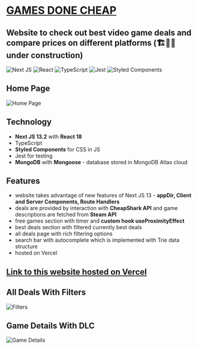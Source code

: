 # [GAMES DONE CHEAP](https://gg-puce.vercel.app/)

## Website to check out best video game deals and compare prices on different platforms (🏗👷‍♂️ under construction)

![Next JS](https://img.shields.io/badge/Next-black?style=for-the-badge&logo=next.js&logoColor=white)
![React](https://img.shields.io/badge/react-%2320232a.svg?style=for-the-badge&logo=react&logoColor=%2361DAFB)
![TypeScript](https://img.shields.io/badge/typescript-%23007ACC.svg?style=for-the-badge&logo=typescript&logoColor=white)
![Jest](https://img.shields.io/badge/-jest-%23C21325?style=for-the-badge&logo=jest&logoColor=white)
![Styled Components](https://img.shields.io/badge/styled--components-DB7093?style=for-the-badge&logo=styled-components&logoColor=white)

## Home Page

![Home Page](https://res.cloudinary.com/dtct3niec/image/upload/v1679344076/github/home_page.png)

## Technology

- **Next JS 13.2** with **React 18**
- TypeScript
- **Styled Components** for CSS in JS
- Jest for testing
- **MongoDB** with **Mongoose** - database stored in MongoDB Atlas cloud

## Features

- website takes advantage of new features of Next JS 13 - **appDir, Client and Server Components, Route Handlers**
- deals are provided by interaction with **CheapShark API** and game descriptions are fetched from **Steam API**
- free games section with timer and **custom hook useProximityEffect**
- best deals section with filtered currently best deals
- all deals page with rich filtering options
- search bar with autocomplete which is implemented with Trie data structure
- hosted on Vercel

## [Link to this website hosted on Vercel](https://gg-puce.vercel.app/)

## All Deals With Filters

![Filters](https://res.cloudinary.com/dtct3niec/image/upload/v1679344077/github/all_deals.png)

## Game Details With DLC

![Game Details](https://res.cloudinary.com/dtct3niec/image/upload/v1679344077/github/game_details.png)
